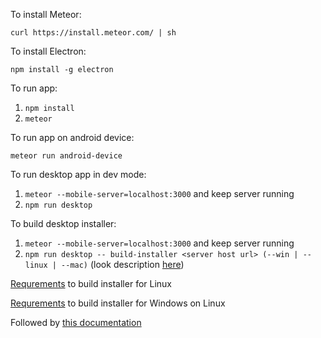 To install Meteor: 

`curl https://install.meteor.com/ | sh`

To install Electron:

`npm install -g electron`


To run app:
1. `npm install`
1. `meteor`

To run app on android device:

`meteor run android-device`

To run desktop app in dev mode:
1. `meteor --mobile-server=localhost:3000` and keep server running
1. `npm run desktop`

To build desktop installer:
1. `meteor --mobile-server=localhost:3000` and keep server running
1. `npm run desktop -- build-installer <server host url> (--win | --linux | --mac)` (look description [here](https://github.com/wojtkowiak/meteor-desktop#building-installer))

[Requrements](https://github.com/electron-userland/electron-builder/wiki/Multi-Platform-Build#linux) to build installer for Linux

[Requrements](https://github.com/electron-userland/electron-builder/wiki/Multi-Platform-Build#to-build-app-for-windows-on-linux) to build installer for Windows on Linux

Followed by [this documentation](https://github.com/wojtkowiak/meteor-desktop)
